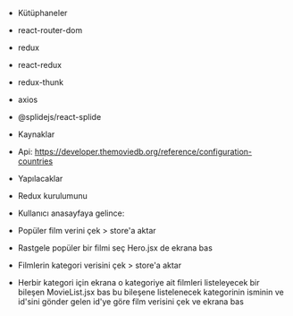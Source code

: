 - Kütüphaneler
- react-router-dom
- redux
- react-redux
- redux-thunk
- axios
- @splidejs/react-splide

- Kaynaklar
- Api: https://developer.themoviedb.org/reference/configuration-countries

- Yapılacaklar
- Redux kurulumunu
- Kullanıcı anasayfaya gelince:
- Popüler film verini çek > store'a aktar
- Rastgele popüler bir filmi seç Hero.jsx de ekrana bas
- Filmlerin kategori verisini çek > store'a aktar
- Herbir kategori için ekrana o kategoriye ait filmleri listeleyecek bir bileşen MovieList.jsx bas
  bu bileşene listelenecek kategorinin isminin ve id'sini gönder
  gelen id'ye göre film verisini çek ve ekrana bas
